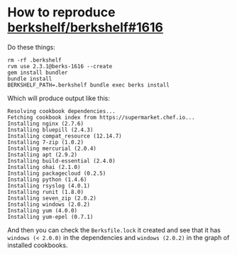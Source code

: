 # How to reproduce [berkshelf/berkshelf#1616](https://github.com/berkshelf/berkshelf/issues/1616)

Do these things:

    rm -rf .berkshelf
    rvm use 2.3.1@berks-1616 --create
    gem install bundler
    bundle install
    BERKSHELF_PATH=.berkshelf bundle exec berks install

Which will produce output like this:

    Resolving cookbook dependencies...
    Fetching cookbook index from https://supermarket.chef.io...
    Installing nginx (2.7.6)
    Installing bluepill (2.4.3)
    Installing compat_resource (12.14.7)
    Installing 7-zip (1.0.2)
    Installing mercurial (2.0.4)
    Installing apt (2.9.2)
    Installing build-essential (2.4.0)
    Installing ohai (2.1.0)
    Installing packagecloud (0.2.5)
    Installing python (1.4.6)
    Installing rsyslog (4.0.1)
    Installing runit (1.8.0)
    Installing seven_zip (2.0.2)
    Installing windows (2.0.2)
    Installing yum (4.0.0)
    Installing yum-epel (0.7.1)

And then you can check the `Berksfile.lock` it created and see that it has `windows (< 2.0.0)` in the dependencies and `windows (2.0.2)` in the graph of installed cookbooks.

